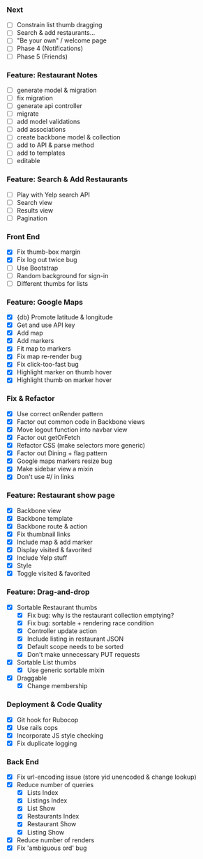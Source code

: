### Next
- [ ] Constrain list thumb dragging
- [ ] Search & add restaurants...
- [ ] "Be your own" / welcome page
- [ ] Phase 4 (Notifications)
- [ ] Phase 5 (Friends)

### Feature: Restaurant Notes
- [ ] generate model & migration
- [ ] fix migration
- [ ] generate api controller
- [ ] migrate
- [ ] add model validations
- [ ] add associations
- [ ] create backbone model & collection
- [ ] add to API & parse method
- [ ] add to templates
- [ ] editable

### Feature: Search & Add Restaurants
- [ ] Play with Yelp search API
- [ ] Search view
- [ ] Results view
- [ ] Pagination

### Front End
- [x] Fix thumb-box margin
- [x] Fix log out twice bug
- [ ] Use Bootstrap
- [ ] Random background for sign-in
- [ ] Different thumbs for lists

### Feature: Google Maps
- [x] {db} Promote latitude & longitude
- [x] Get and use API key
- [x] Add map
- [x] Add markers
- [x] Fit map to markers
- [x] Fix map re-render bug
- [x] Fix click-too-fast bug
- [x] Highlight marker on thumb hover
- [x] Highlight thumb on marker hover

### Fix & Refactor
- [x] Use correct onRender pattern
- [x] Factor out common code in Backbone views
- [x] Move logout function into navbar view
- [x] Factor out getOrFetch
- [x] Refactor CSS (make selectors more generic)
- [x] Factor out Dining + flag pattern
- [x] Google maps markers resize bug
- [x] Make sidebar view a mixin
- [x] Don't use #/ in links

### Feature: Restaurant show page
- [x] Backbone view
- [x] Backbone template
- [x] Backbone route & action
- [x] Fix thumbnail links
- [x] Include map & add marker
- [x] Display visited & favorited
- [x] Include Yelp stuff
- [x] Style
- [x] Toggle visited & favorited

### Feature: Drag-and-drop
- [x] Sortable Restaurant thumbs
  - [x] Fix bug: why is the restaurant collection emptying?
  - [x] Fix bug: sortable + rendering race condition
  - [x] Controller update action
  - [x] Include listing in restaurant JSON
  - [x] Default scope needs to be sorted
  - [x] Don't make unnecessary PUT requests
- [x] Sortable List thumbs
  - [x] Use generic sortable mixin
- [x] Draggable
  - [x] Change membership

### Deployment & Code Quality
- [x] Git hook for Rubocop
- [x] Use rails cops
- [x] Incorporate JS style checking
- [x] Fix duplicate logging

### Back End
- [x] Fix url-encoding issue (store yid unencoded & change lookup)
- [x] Reduce number of queries
  - [x] Lists Index
  - [x] Listings Index
  - [x] List Show
  - [x] Restaurants Index
  - [x] Restaurant Show
  - [x] Listing Show
- [x] Reduce number of renders
- [x] Fix 'ambiguous ord' bug
